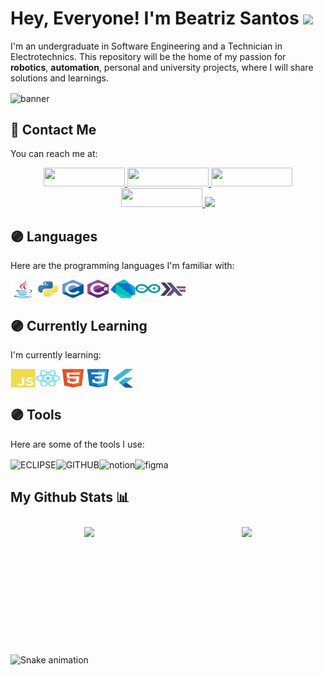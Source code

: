 # Hey, Everyone! I'm Beatriz Santos  <img src="https://media.giphy.com/media/mGcNjsfWAjY5AEZNw6/giphy.gif" width="50">
I'm an undergraduate in Software Engineering and a Technician in Electrotechnics. This repository will be the home of my passion for **robotics**, **automation**, personal and university projects, where I will share solutions and learnings. 

<img align="center" src="https://c.tenor.com/_zbsJOBoVOEAAAAC/banner.gif" alt="banner" width="900" height="240">

## 📩 Contact Me
You can reach me at:

<p align="center">
  <a href="https://www.linkedin.com/in/beatrizldsantos/">
    <img width="130" height="30" src="https://img.shields.io/badge/Linkedin-0A66C2?style=for-the-badge&logo=Linkedin&logoColor=white" />
  </a>
  <a href="https://github.com/beatrizldsantos">
    <img width="130" height="30" src="https://img.shields.io/badge/Github-181717?style=for-the-badge&logo=Github&logoColor=white" />
  </a>
  <a href= https://gitlab.com/beatrizleitedossantos>
    <img width="130" height="30" src="https://img.shields.io/badge/GitLab-330F63?style=for-the-badge&logo=gitlab&logoColor=white" />
  </a>
  <a href="https://www.instagram.com/biallsantos/">
    <img width="130" height="30" src="https://img.shields.io/badge/Instagram-E4405F?style=for-the-badge&logo=instagram&logoColor=white" />
  </a>
  <a href = "mailto:beatrizsantosdev@gmail.com">
    <img src="https://img.shields.io/badge/Gmail-D14836?style=for-the-badge&logo=gmail&logoColor=white" target="_blank"></a>
</p>

## 🟣 Languages
Here are the programming languages I'm familiar with:

<img align="center" alt="Java" height="30" width="40" src="https://raw.githubusercontent.com/devicons/devicon/master/icons/java/java-original.svg"><img align="center" alt="Python" height="30" width="40" src="https://raw.githubusercontent.com/devicons/devicon/master/icons/python/python-original.svg"><img align="center" alt="C" height="30" width="40" src="https://raw.githubusercontent.com/devicons/devicon/master/icons/c/c-original.svg"><img align="center" alt="C#" height="30" width="40" src="https://raw.githubusercontent.com/devicons/devicon/master/icons/csharp/csharp-original.svg"><img align="center" alt="Dart" height="30" width="40" src="https://raw.githubusercontent.com/devicons/devicon/master/icons/dart/dart-original.svg"><img align="center" alt="Arduino" height="30" width="40" src="https://raw.githubusercontent.com/devicons/devicon/master/icons/arduino/arduino-original.svg"><img align="center" alt="Haskell" height="30" width="40" src="https://raw.githubusercontent.com/devicons/devicon/master/icons/haskell/haskell-original.svg">

## 🟣 Currently Learning
I'm currently learning:

 <img align="center" alt="JavaScript" height="30" width="40" src="https://raw.githubusercontent.com/devicons/devicon/master/icons/javascript/javascript-plain.svg"><img align="center" alt="React" height="30" width="40" src="https://raw.githubusercontent.com/devicons/devicon/master/icons/react/react-original.svg"><img align="center" alt="HTML5" height="30" width="40" src="https://raw.githubusercontent.com/devicons/devicon/master/icons/html5/html5-original.svg"><img align="center" alt="CSS3" height="30" width="40" src="https://raw.githubusercontent.com/devicons/devicon/master/icons/css3/css3-original.svg"><img align="center" alt="Flutter" height="30" width="40" src="https://raw.githubusercontent.com/devicons/devicon/master/icons/flutter/flutter-original.svg">

## 🟣 Tools
Here are some of the tools I use:

<img align="center" alt="ECLIPSE" src="https://img.shields.io/badge/Eclipse-2C2255?style=for-the-badge&logo=eclipse&logoColor=white"><img align="center" alt="GITHUB" src="https://img.shields.io/badge/GitHub-100000?style=for-the-badge&logo=github&logoColor=white"><img align="center" alt="notion"  height="30" width="65"  src="https://img.shields.io/badge/Notion-%23000000.svg"><img align="center" alt="figma"  height="30" width="65"  src="https://img.shields.io/badge/figma-%23F24E1E.svg?style=plastic&logo=figma&logoColor=white">

## My Github Stats 📊
<a href="https://github.com/beatrizldsantos" style="display: flex; justify-content: space-around; align-items: center;">
  <img height="180em" src="https://github-readme-stats.vercel.app/api?username=beatrizldsantos&show_icons=true&theme=dracula&include_all_commits=true&count_private=true" style="margin: 10px;"/>
  <img height="180em" src="https://github-readme-stats.vercel.app/api/top-langs/?username=beatrizldsantos&layout=compact&langs_count=7&theme=dracula" style="margin: 10px;"/>
</a>

![Snake animation](https://github.com/rafaballerini2/rafaballerini2/blob/output/github-contribution-grid-snake.svg)
